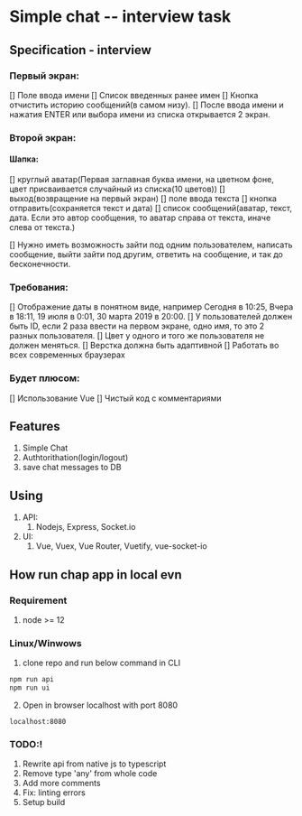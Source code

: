 # Simple chat -- interview task

## Specification - interview

### Первый экран:
[] Поле ввода имени
[] Список введенных ранее имен
[] Кнопка отчистить историю сообщений(в самом низу).
[] После ввода имени и нажатия ENTER или выбора имени из списка открывается 2 экран.


### Второй экран:
#### Шапка:
[] круглый аватар(Первая заглавная буква имени, на цветном фоне, цвет присваивается случайный из списка(10 цветов))
[] выход(возвращение на первый экран)
[] поле ввода текста
[] кнопка отправить(сохраняется текст и дата)
[] список сообщений(аватар, текст, дата. Если это автор сообщения, то аватар справа от текста, иначе слева от текста.)


[] Нужно иметь возможность зайти под одним пользователем, написать сообщение, выйти зайти под другим, ответить на сообщение, и так до бесконечности.

### Требования:
[] Отображение даты в понятном виде, например Сегодня в 10:25, Вчера в 18:11, 19 июля в 0:01, 30 марта 2019 в 20:00.
[] У пользователей должен быть ID, если 2 раза ввести на первом экране, одно имя, то это 2 разных пользователя.
[] Цвет у одного и того же пользователя не должен меняться.
[] Верстка должна быть адаптивной
[] Работать во всех современных браузерах

### Будет плюсом:
[] Использование Vue
[] Чистый код с комментариями

## Features
1. Simple Chat 
2. Authtorithation(login/logout)
3. save chat messages to DB

## Using 
1. API:
   1. Nodejs, Express, Socket.io
2. UI:
   1. Vue, Vuex, Vue Router, Vuetify, vue-socket-io

## How run chap app in local evn

### Requirement 
1. node >= 12
  

### Linux/Winwows
1. clone repo and run below command in CLI
```bash
npm run api
npm run ui
```
2. Open in browser localhost with port 8080 
```
localhost:8080
```

### TODO:!
1. Rewrite api from native js to typescript
2. Remove type 'any' from whole code 
3. Add more comments
4. Fix: linting errors
5. Setup build 



